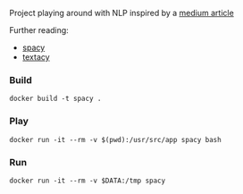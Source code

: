 Project playing around with NLP inspired by a
[medium article](https://medium.com/@ageitgey/natural-language-processing-is-fun-9a0bff37854e)

Further reading:
- [spacy](https://spacy.io/api/doc)
- [textacy](http://textacy.readthedocs.io/en/latest/)

### Build
`docker build -t spacy .`

### Play
`docker run -it --rm -v $(pwd):/usr/src/app spacy bash`

### Run
`docker run -it --rm -v $DATA:/tmp spacy`
